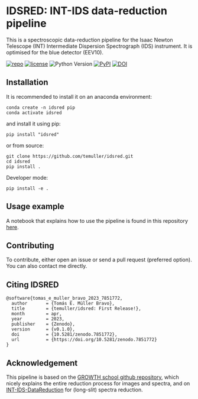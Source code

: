 # IDSRED: INT-IDS data-reduction pipeline

This is a spectroscopic data-reduction pipeline for the Isaac Newton Telescope (INT) Intermediate Dispersion Spectrograph (IDS) instrument. 
It is optimised for the blue detector (EEV10).

[![repo](https://img.shields.io/badge/GitHub-temuller%2Fidsred-blue.svg?style=flat)](https://github.com/temuller/idsred)
[![license](http://img.shields.io/badge/license-MIT-blue.svg?style=flat)](https://github.com/temuller/idsred/blob/master/LICENSE)
![Python Version](https://img.shields.io/badge/Python-3.8%2B-blue)
[![PyPI](https://img.shields.io/pypi/v/idsred?label=PyPI&logo=pypi&logoColor=white)](https://pypi.org/project/idsred/)
[![DOI](https://zenodo.org/badge/574921206.svg)](https://zenodo.org/badge/latestdoi/574921206)



## Installation

It is recommended to install it on an anaconda environment:

```code
conda create -n idsred pip
conda activate idsred
```

and install it using pip:

```code
pip install "idsred"
```

or from source:

```code
git clone https://github.com/temuller/idsred.git
cd idsred
pip install .
```

Developer mode:

```code
pip install -e .
```

## Usage example

A notebook that explains how to use the pipeline is found in this repository [here](https://github.com/temuller/idsred/blob/main/reduction.ipynb).

## Contributing

To contribute, either open an issue or send a pull request (preferred option). You can also contact me directly.

## Citing IDSRED

```code
@software{tomas_e_muller_bravo_2023_7851772,
  author       = {Tomás E. Müller Bravo},
  title        = {temuller/idsred: First Release!},
  month        = apr,
  year         = 2023,
  publisher    = {Zenodo},
  version      = {v0.1.0},
  doi          = {10.5281/zenodo.7851772},
  url          = {https://doi.org/10.5281/zenodo.7851772}
}
```

## Acknowledgement

This pipeline is based on the [GROWTH school github repository](https://github.com/growth-astro/growth-school-2020), which nicely explains the entire reduction process for images and spectra, and on [INT-IDS-DataReduction](https://github.com/aayush3009/INT-IDS-DataReduction) for (long-slit) spectra reduction.
